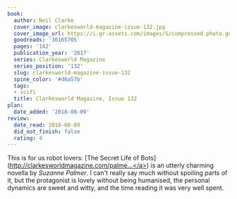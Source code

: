 ```yaml
---
book:
  author: Neil Clarke
  cover_image: clarkesworld-magazine-issue-132.jpg
  cover_image_url: https://i.gr-assets.com/images/S/compressed.photo.goodreads.com/books/1504312246l/36165705._SX98_.jpg
  goodreads: '36165705'
  pages: '142'
  publication_year: '2017'
  series: Clarkesworld Magazine
  series_position: '132'
  slug: clarkesworld-magazine-issue-132
  spine_color: '#d6a57b'
  tags:
  - scifi
  title: Clarkesworld Magazine, Issue 132
plan:
  date_added: '2018-08-09'
review:
  date_read: 2018-08-09
  did_not_finish: false
  rating: 4
---
```


This is for us robot lovers: [The Secret Life of Bots](<a target="_blank" href="http://clarkesworldmagazine.com/palmer_09_17/" rel="nofollow">http://clarkesworldmagazine.com/palme...</a>) is an utterly charming novella by *Suzanne Palmer*. I can't really say much without spoiling parts of it, but the protagonist is lovely without being humanised, the personal dynamics are sweet and witty, and the time reading it was very well spent.
